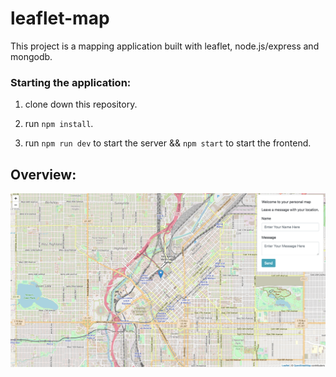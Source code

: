 # leaflet-map

This project is a mapping application built with leaflet, node.js/express and mongodb.

### Starting the application:

1. clone down this repository.

2. run `npm install`.

3. run `npm run dev` to start the server && `npm start` to start the frontend.

## Overview:

<img src="frontend/assets/images/leaflet-map.png" alt="map"/>
